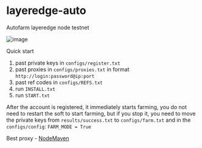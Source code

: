 # layeredge-auto
Autofarm layeredge node testnet

![image](https://github.com/user-attachments/assets/8b0e8f7c-a2bf-4e3c-94ee-2ab42e877d26)

Quick start

1. past private keys in `configs/register.txt`
2. past proxies in `configs/proxies.txt` in format `http://login:password@ip:port`
3. past ref codes in `configs/REFS.txt`
4. run `INSTALL.txt`
5. run `START.txt`

After the account is registered, it immediately starts farming, you do not need to restart the soft to start farming, but if you stop it, you need to move the private keys from `results/success.txt` to `configs/farm.txt` and in the `configs/config`: `FARM_MODE = True`

Best proxy - [NodeMaven](https://nodemaven.com/?ref_id=e0ff048c)
